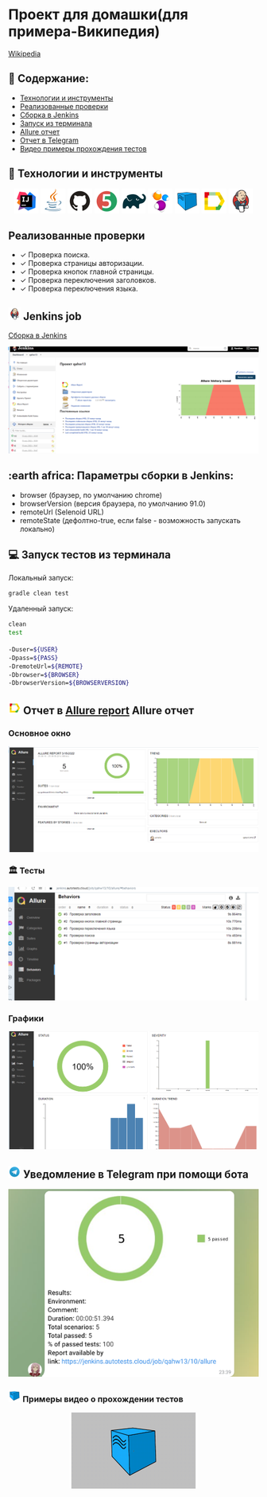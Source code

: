 # Проект для домашки(для примера-Википедия)
<a target="_blank" href="https://ru.wikipedia.org/wiki/Заглавная_страница">Wikipedia</a>

## :pushpin: Содержание:

- [Технологии и инструменты](#rocket-технологии-и-инструменты)
- [Реализованные проверки](#Реализованные-проверки)
- [Сборка в Jenkins](#earth_africa-Jenkins-job)
- [Запуск из терминала](#computer-Запуск-тестов-из-терминала)
- [Allure отчет](#-Allure-отчет)
- [Отчет в Telegram](#-Уведомление-в-Telegram-при-помощи-бота)
- [Видео примеры прохождения тестов](#-Примеры-видео-о-прохождении-тестов)

## :rocket: Технологии и инструменты

<p align="center">
<a href="https://www.jetbrains.com/idea/"><img src="images/Intelij_IDEA.svg" width="50" height="50"  alt="IDEA"/></a>
<a href="https://www.java.com/"><img src="images/Java.svg" width="50" height="50"  alt="Java"/></a>
<a href="https://github.com/"><img src="images/Github.svg" width="50" height="50"  alt="Github"/></a>
<a href="https://junit.org/junit5/"><img src="images/JUnit5.svg" width="50" height="50"  alt="JUnit 5"/></a>
<a href="https://gradle.org/"><img src="images/Gradle.svg" width="50" height="50"  alt="Gradle"/></a>
<a href="https://selenide.org/"><img src="images/Selenide.svg" width="50" height="50"  alt="Selenide"/></a>
<a href="https://aerokube.com/selenoid/"><img src="images/Selenoid.svg" width="50" height="50"  alt="Selenoid"/></a>
<a href="https://github.com/allure-framework/allure2"><img src="images/Allure_Report.svg" width="50" height="50"  alt="Allure"/></a>
<a href="https://www.jenkins.io/"><img src="images/Jenkins.svg" width="50" height="50"  alt="Jenkins"/></a>
</p>

## Реализованные проверки

- ✓ Проверка поиска.
- ✓ Проверка страницы авторизации.
- ✓ Проверка кнопок главной страницы.
- ✓ Проверка переключения заголовков.
- ✓ Проверка переключения языка.

## <img src="images/Jenkins.svg" width="25" height="25"  alt="Jenkins"/></a> Jenkins job
<a target="_blank" href="https://jenkins.autotests.cloud/job/qahw13/">Сборка в Jenkins</a>
<p align="center">
<a href="https://jenkins.autotests.cloud/job/qahw13/"><img src="images/jenkins_job.png" alt="Jenkins"/></a>
</p>

## :earth africa: Параметры сборки в Jenkins:

- browser (браузер, по умолчанию chrome)
- browserVersion (версия браузера, по умолчанию 91.0) 
- remoteUrl (Selenoid URL)
- remoteState (дефолтно-true, если false - возможность запускать локально)

## :computer: Запуск тестов из терминала

Локальный запуск:
```bash
gradle clean test
```

Удаленный запуск:
```bash
clean
test

-Duser=${USER}
-Dpass=${PASS}
-DremoteUrl=${REMOTE}
-Dbrowser=${BROWSER}
-DbrowserVersion=${BROWSERVERSION}
```

## <img src="images/Allure_Report.svg" width="25" height="25"  alt="Allure"/></a> Отчет в <a target="_blank" href="https://jenkins.autotests.cloud/job/qahw13/">Allure report</a> Allure отчет

### Основное окно

<p align="center">
<img title="Allure Overview Dashboard" src="images/allure_main.png">
</p>

### :classical_building: Тесты

<p align="center">
<img title="Allure Tests" src="images/allure_tests.png">
</p>

### Графики

<p align="center">
<img title="Allure Graphics" src="images/allure_graphics.png">
</p>

## <img src="images/Telegram.svg" width="25" height="25"  alt="Allure"/></a> Уведомление в Telegram при помощи бота

<p align="center">
<img title="Allure Overview Dashboard" src="images/allure_telegram.png">
</p>



### <img src="images/Selenoid.svg" width="25" height="25"  alt="Allure"/></a> Примеры видео о прохождении тестов

<p align="center">
<img title="Selenoid Video" src="images/video1.gif" width="250" height="153"  alt="video"> 
</p>
